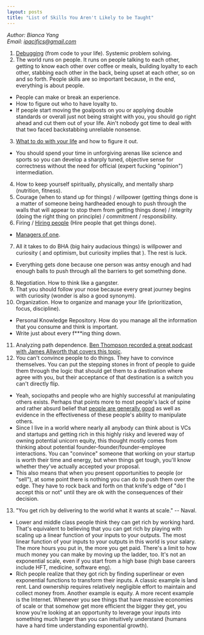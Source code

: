 ```yaml
---
layout: posts
title: "List of Skills You Aren't Likely to be Taught"
---
```

*Author: Bianca Yang*<br>
*Email: <a href="mailto:ipacifics@gmail.com?subject=Hello from the XDRT Blog">ipacifics@gmail.com</a>*<br>

1. [Debugging](https://danluu.com/anon-benchmark/) (from code to your life).
Systemic problem solving.
2. The world runs on people. It runs on people talking to each other, getting
to know each other over coffee or meals, building loyalty to each other,
stabbing each other in the back, being upset at each other, so on and so forth.
People skills are so important because, in the end, everything is about people.
  * People can make or break an experience.
  * How to figure out who to have loyalty to.
  * If people start moving the goalposts on you or applying double standards or
  overall just not being straight with you, you should go right ahead and cut
  them out of your life. Ain't nobody got time to deal with that two faced
  backstabbing unreliable nonsense.
3. [What to do with your life](http://www.windsweptsoftware.net/rickoverthoughts.pdf)
and how to figure it out.
  * You should spend your time in unforgiving arenas like science and sports so
  you can develop a sharply tuned, objective sense for correctness without the
  need for official (expert fucking "opinion") intermediation.
4. How to keep yourself spiritually, physically, and mentally sharp (nutrition,
fitness).
5. Courage (when to stand up for things) / willpower (getting things done is a
matter of someone being hardheaded enough to push through the walls that will
appear to stop them from getting things done) / integrity (doing the right
thing on principle) / commitment / responsibility.
6. Firing / [Hiring people](https://nav.al/build-a-team-that-ships) (Hire people
that get things done).
  * [Managers of one](https://signalvnoise.com/posts/1430-hire-managers-of-one).
7. All it takes to do BHA (big hairy audacious things) is willpower and
curiosity ( and optimism, but curiosity implies that ). The rest is luck.
 * Everything gets done because one person was antsy enough and had enough
balls to push through all the barriers to get something done.
8. Negotiation. How to think like a gangster.
9. That you should follow your nose because every great journey begins with
curiosity (wonder is also a good synonym).
10. Organization. How to organize and manage your life (prioritization, focus, discipline).
 * Personal Knowledge Repository. How do you manage all the information that you
 consume and think is important.
 * Write just about every f\*\*\*ing thing down.
11. Analyzing path dependence. [Ben Thompson recorded a great podcast with
James Allworth that covers this topic](https://stratechery.com/2020/exponent-podcast-the-water-we-swim-in/).
12. You can't convince people to do things. They have to convince themselves.
You can put the stepping stones in front of people to guide them through the
logic that should get them to a destination where agree with you, but their
acceptance of that destination is a switch you can't directly flip.
 * Yeah, sociopaths and people who are highly successful at manipulating
 others exists. Perhaps that points more to most people's lack of spine and
 rather absurd belief that [people are generally good](http://www.youtube.com/watch?v=iRleB034EC8&t=1m55s)
 as well as evidence in the effectiveness of these people's ability to
 manipulate others.
 * Since I live in a world where nearly all anybody can think about is VCs and
 startups and getting rich in this highly risky and levered way of owning
 potential unicorn equity, this thought mostly comes from thinking about
 potential founder-founder/founder-employee interactions. You can "convince"
 someone that working on your startup is worth their time and energy, but when
 things get tough, you'll know whether they've actually accepted your proposal.
 * This also means that when you present opportunities to people (or "sell"), at
 some point there is nothing you can do to push them over the edge. They have to
 rock back and forth on that knife's edge of "do I accept this or not" until
 they are ok with the consequences of their decision.
13. "You get rich by delivering to the world what it wants at scale." -- Naval.
 * Lower and middle class people think they can get rich by working hard.
That's equivalent to believing that you can get rich by playing with scaling up
a linear function of your inputs to your outputs. The most linear function of
your inputs to your outputs in this world is your salary. The more hours you put
in, the more you get paid. There's a limit to how much money you can make by
moving up the ladder, too. It's not an exponential scale, even if you start from
a high base (high base careers include HFT, medicine, software eng).
 * Rich people realize that they got rich by finding superlinear or even
exponential functions to transform their inputs. A classic example is land rent.
Land ownership requires relatively negligible effort to maintain and collect
money from. Another example is equity. A more recent example is the Internet.
Whenever you see things that have massive economies of scale or that somehow
get more efficient the bigger they get, you know you're looking at an
opportunity to leverage your inputs into something much larger than you can
intuitively understand (humans have a hard time understanding exponential
growth).
